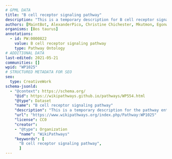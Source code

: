 ```yaml
---
# GPML DATA
title: "B cell receptor signaling pathway"
description: "This is a temporary description for B cell receptor signaling pathway"
authors: [MaintBot, AlexanderPico, Christine Chichester, Mkutmon, Egonw, Eweitz]
organisms: [Bos taurus]
annotations:
  - id: PW:0000822
    value: B cell receptor signaling pathway
    type: Pathway Ontology
# ADDITIONAL DATA
last-edited: 2021-05-21
communities: []
wpid: "WP1025"
# STRUCTURED METADATA FOR SEO
seo:
  type: CreativeWork
schema-jsonld:
  - "@context": https://schema.org/
    "@id": https://wikipathways.github.io/pathways/WP554.html
    "@type": Dataset
    "name": "B cell receptor signaling pathway"
    "description": "This is a temporary description for the pathway entitled: B cell receptor signaling pathway"
    "url": "https://www.wikipathways.org/index.php/Pathway:WP1025"
    "license": CC0
    "creator":
    - "@type": Organization
      "name": "WikiPathways"
    "keywords": [
      "B cell receptor signaling pathway",
      ]
---
```


